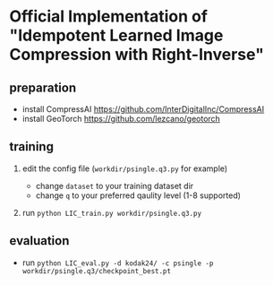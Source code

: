 # Official Implementation of "Idempotent Learned Image Compression with Right-Inverse"

## preparation

* install CompressAI https://github.com/InterDigitalInc/CompressAI
* install GeoTorch https://github.com/lezcano/geotorch

## training

1. edit the config file (`workdir/psingle.q3.py` for example)
    * change `dataset` to your training dataset dir
    * change `q` to your preferred qaulity level (1-8 supported)

2. run `python LIC_train.py workdir/psingle.q3.py`

## evaluation
 * run `python LIC_eval.py -d kodak24/ -c psingle -p workdir/psingle.q3/checkpoint_best.pt`